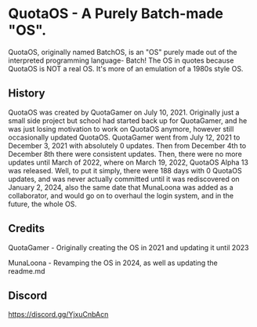 # QuotaOS - A Purely Batch-made "OS".
QuotaOS, originally named BatchOS, is an "OS" purely made out of the interpreted programming language- Batch! 
The OS in quotes because QuotaOS is NOT a real OS. It's more of an emulation of a 1980s style OS.

## History
QuotaOS was created by QuotaGamer on July 10, 2021. Originally just a small side project but school had
started back up for QuotaGamer, and he was just losing motivation to work on QuotaOS anymore, however
still occasionally updated QuotaOS. QuotaGamer went from July 12, 2021 to December 3, 2021 with
absolutely 0 updates. Then from December 4th to December 8th there were consistent updates. Then, there
were no more updates until March of 2022, where on March 19, 2022, QuotaOS Alpha 13 was released. Well,
to put it simply, there were 188 days with 0 QuotaOS updates, and was never actually committed until it
was rediscovered on January 2, 2024, also the same date that MunaLoona was added as a collaborator, and
would go on to overhaul the login system, and in the future, the whole OS.

## Credits
QuotaGamer - Originally creating the OS in 2021 and updating it until 2023

MunaLoona - Revamping the OS in 2024, as well as updating the readme.md

## Discord
https://discord.gg/YjxuCnbAcn

